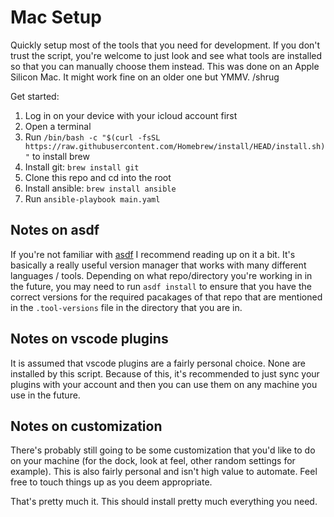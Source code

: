 # Mac Setup
Quickly setup most of the tools that you need for development.  If you don't trust the script, you're welcome to just look and see what tools are installed so that you can manually choose them instead.  This was done on an Apple Silicon Mac.  It might work fine on an older one but YMMV. /shrug

Get started:
  1. Log in on your device with your icloud account first
  2. Open a terminal
  3. Run `/bin/bash -c "$(curl -fsSL https://raw.githubusercontent.com/Homebrew/install/HEAD/install.sh)"` to install brew
  4. Install git: `brew install git`
  5. Clone this repo and cd into the root
  6. Install ansible: `brew install ansible`
  7. Run `ansible-playbook main.yaml`

## Notes on asdf
If you're not familiar with [asdf](https://asdf-vm.com/guide/introduction.html) I recommend reading up on it a bit.  It's basically a really useful version manager that works with many different languages / tools.  Depending on what repo/directory you're working in in the future, you may need to run `asdf install` to ensure that you have the correct versions for the required pacakages of that repo that are mentioned in the `.tool-versions` file in the directory that you are in.

## Notes on vscode plugins
It is assumed that vscode plugins are a fairly personal choice.  None are installed by this script.  Because of this, it's recommended to just sync your plugins with your account and then you can use them on any machine you use in the future.

## Notes on customization
There's probably still going to be some customization that you'd like to do on your machine (for the dock, look at feel, other random settings for example).  This is also fairly personal and isn't high value to automate.  Feel free to touch things up as you deem appropriate.

That's pretty much it.  This should install pretty much everything you need.
